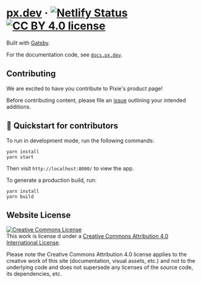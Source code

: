 # [px.dev](https://px.dev/) &middot; [![Netlify Status](https://api.netlify.com/api/v1/badges/27e33099-7489-49fd-b235-c1653e5f4224/deploy-status)](https://app.netlify.com/sites/px-dev/deploys) [![CC BY 4.0 license](https://img.shields.io/badge/license-CC%20BY%204.0-blue.svg)](https://creativecommons.org/licenses/by/4.0/)

Built with [Gatsby](https://www.gatsbyjs.com/).

For the documentation code, see [`docs.px.dev`](https://github.com/pixie-io/docs.px.dev).

## Contributing

We are excited to have you contribute to Pixie's product page!

Before contributing content, please file an [issue](https://github.com/pixie-io/px.dev/issues/new) outlining your intended additions.

## 🚀 Quickstart for contributors

To run in development mode, run the following commands:

```shell
yarn install
yarn start
```

Then visit `http://localhost:8000/` to view the app.

To generate a production build, run:

```shell
yarn install
yarn build
```

## Website License

<a rel="license" href="http://creativecommons.org/licenses/by/4.0/"><img alt="Creative Commons License" style="border-width:0" src="https://i.creativecommons.org/l/by/4.0/88x31.png" /></a><br />This work is license
d under a <a rel="license" href="http://creativecommons.org/licenses/by/4.0/">Creative Commons Attribution 4.0 International License</a>.

Please note the Creative Commons Attribution 4.0 license applies to the creative work of this site (documentation, visual assets, etc.) and not to the underlying code and does not supersede any licenses of the source code, its dependencies, etc.
